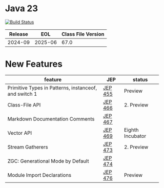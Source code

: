 # Java 23

[![Build Status](https://dev.azure.com/hbvk/java-test/_apis/build/status%2Fhbvk.java23?branchName=main)](https://dev.azure.com/hbvk/java-test/_build/latest?definitionId=42&branchName=main)


| Release | EOL     | Class File Version |
|---------|---------|--------------------|
| 2024-09 | 2025-06 | 67.0               |

# New Features

| feature                                               | JEP                                          | status           |
|-------------------------------------------------------|----------------------------------------------|------------------|
| Primitive Types in Patterns, instanceof, and switch 1 | [JEP 455](https://openjdk.java.net/jeps/455) | Preview          |
| Class-File API                                        | [JEP 466](https://openjdk.java.net/jeps/466) | 2. Preview       |
| Markdown Documentation Comments                       | [JEP 467](https://openjdk.java.net/jeps/467) |                  |
| Vector API                                            | [JEP 469](https://openjdk.java.net/jeps/469) | Eighth Incubator |
| Stream Gatherers                                      | [JEP 473](https://openjdk.java.net/jeps/473) | 2. Preview       |
| ZGC: Generational Mode by Default                     | [JEP 474](https://openjdk.java.net/jeps/474) |                  |
| Module Import Declarations                            | [JEP 476](https://openjdk.java.net/jeps/476) | Preview          |
